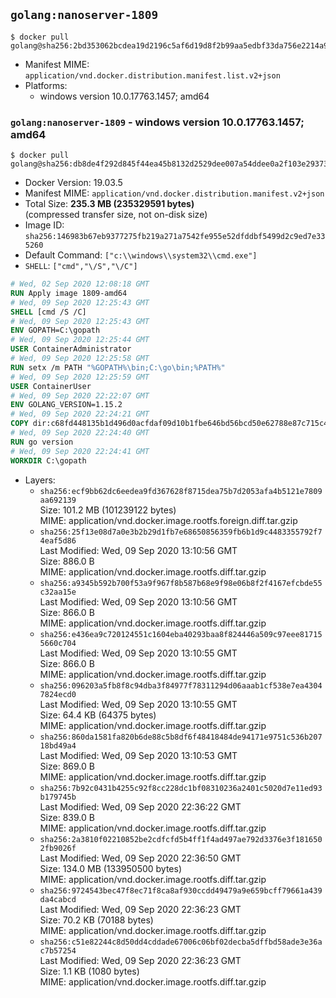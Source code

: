 ## `golang:nanoserver-1809`

```console
$ docker pull golang@sha256:2bd353062bcdea19d2196c5af6d19d8f2b99aa5edbf33da756e2214a9169a7bd
```

-	Manifest MIME: `application/vnd.docker.distribution.manifest.list.v2+json`
-	Platforms:
	-	windows version 10.0.17763.1457; amd64

### `golang:nanoserver-1809` - windows version 10.0.17763.1457; amd64

```console
$ docker pull golang@sha256:db8de4f292d845f44ea45b8132d2529dee007a54ddee0a2f103e29373cb0fb3d
```

-	Docker Version: 19.03.5
-	Manifest MIME: `application/vnd.docker.distribution.manifest.v2+json`
-	Total Size: **235.3 MB (235329591 bytes)**  
	(compressed transfer size, not on-disk size)
-	Image ID: `sha256:146983b67eb9377275fb219a271a7542fe955e52dfddbf5499d2c9ed7e335260`
-	Default Command: `["c:\\windows\\system32\\cmd.exe"]`
-	`SHELL`: `["cmd","\/S","\/C"]`

```dockerfile
# Wed, 02 Sep 2020 12:08:18 GMT
RUN Apply image 1809-amd64
# Wed, 09 Sep 2020 12:25:43 GMT
SHELL [cmd /S /C]
# Wed, 09 Sep 2020 12:25:43 GMT
ENV GOPATH=C:\gopath
# Wed, 09 Sep 2020 12:25:44 GMT
USER ContainerAdministrator
# Wed, 09 Sep 2020 12:25:58 GMT
RUN setx /m PATH "%GOPATH%\bin;C:\go\bin;%PATH%"
# Wed, 09 Sep 2020 12:25:59 GMT
USER ContainerUser
# Wed, 09 Sep 2020 22:22:07 GMT
ENV GOLANG_VERSION=1.15.2
# Wed, 09 Sep 2020 22:24:21 GMT
COPY dir:c68fd448135b1d496d0acfdaf09d10b1fbe646bd56bcd50e62788e87c715c4df in C:\go 
# Wed, 09 Sep 2020 22:24:40 GMT
RUN go version
# Wed, 09 Sep 2020 22:24:41 GMT
WORKDIR C:\gopath
```

-	Layers:
	-	`sha256:ecf9bb62dc6eedea9fd367628f8715dea75b7d2053afa4b5121e7809aa692139`  
		Size: 101.2 MB (101239122 bytes)  
		MIME: application/vnd.docker.image.rootfs.foreign.diff.tar.gzip
	-	`sha256:25f13e08d7a0e3b2b29d1fb7e68650856359fb6b1d9c4483355792f74eaf5d86`  
		Last Modified: Wed, 09 Sep 2020 13:10:56 GMT  
		Size: 886.0 B  
		MIME: application/vnd.docker.image.rootfs.diff.tar.gzip
	-	`sha256:a9345b592b700f53a9f967f8b587b68e9f98e06b8f2f4167efcbde55c32aa15e`  
		Last Modified: Wed, 09 Sep 2020 13:10:56 GMT  
		Size: 866.0 B  
		MIME: application/vnd.docker.image.rootfs.diff.tar.gzip
	-	`sha256:e436ea9c720124551c1604eba40293baa8f824446a509c97eee817155660c704`  
		Last Modified: Wed, 09 Sep 2020 13:10:55 GMT  
		Size: 866.0 B  
		MIME: application/vnd.docker.image.rootfs.diff.tar.gzip
	-	`sha256:096203a5fb8f8c94dba3f84977f78311294d06aaab1cf538e7ea43047824ecd0`  
		Last Modified: Wed, 09 Sep 2020 13:10:55 GMT  
		Size: 64.4 KB (64375 bytes)  
		MIME: application/vnd.docker.image.rootfs.diff.tar.gzip
	-	`sha256:860da1581fa820b6de88c5b8df6f48418484de94171e9751c536b20718bd49a4`  
		Last Modified: Wed, 09 Sep 2020 13:10:53 GMT  
		Size: 869.0 B  
		MIME: application/vnd.docker.image.rootfs.diff.tar.gzip
	-	`sha256:7b92c0431b4255c92f8cc228dc1bf08310236a2401c5020d7e11ed93b179745b`  
		Last Modified: Wed, 09 Sep 2020 22:36:22 GMT  
		Size: 839.0 B  
		MIME: application/vnd.docker.image.rootfs.diff.tar.gzip
	-	`sha256:2a3810f02210852be2cdfcfd5b4ff1f4ad497ae792d3376e3f1816502fb9026f`  
		Last Modified: Wed, 09 Sep 2020 22:36:50 GMT  
		Size: 134.0 MB (133950500 bytes)  
		MIME: application/vnd.docker.image.rootfs.diff.tar.gzip
	-	`sha256:9724543bec47f8ec71f8ca8af930ccdd49479a9e659bcff79661a439da4cabcd`  
		Last Modified: Wed, 09 Sep 2020 22:36:23 GMT  
		Size: 70.2 KB (70188 bytes)  
		MIME: application/vnd.docker.image.rootfs.diff.tar.gzip
	-	`sha256:c51e82244c8d50dd4cddade67006c06bf02decba5dffbd58ade3e36ac7b57254`  
		Last Modified: Wed, 09 Sep 2020 22:36:23 GMT  
		Size: 1.1 KB (1080 bytes)  
		MIME: application/vnd.docker.image.rootfs.diff.tar.gzip
